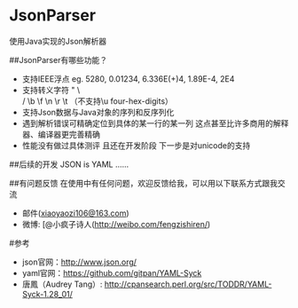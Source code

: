 JsonParser
==========

使用Java实现的Json解析器


##JsonParser有哪些功能？

* 支持IEEE浮点 eg. 5280, 0.01234, 6.336E(+)4, 1.89E-4, 2E4
* 支持转义字符 \"
\\\
\/
\b
\f
\n
\r
\t
（不支持\u four-hex-digits）
* 支持Json数据与Java对象的序列和反序列化
* 遇到解析错误可精确定位到具体的某一行的某一列 这点甚至比许多商用的解释器、编译器更完善精确
* 性能没有做过具体测评 且还在开发阶段 下一步是对unicode的支持

##后续的开发
JSON is YAML ......


##有问题反馈
在使用中有任何问题，欢迎反馈给我，可以用以下联系方式跟我交流

* 邮件(xiaoyaozi106@163.com)
* 微博: [@小疯子诗人(http://weibo.com/fengzishiren/)


#参考
* json官网：http://www.json.org/
* yaml官网：https://github.com/gitpan/YAML-Syck
* 唐鳳（Audrey Tang）: http://cpansearch.perl.org/src/TODDR/YAML-Syck-1.28_01/
